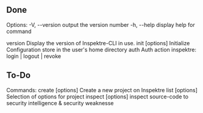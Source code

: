 Done
---
Options:
  -V, --version          output the version number
  -h, --help             display help for command


  version                Display the version of Inspektre-CLI in use.
  init [options]         Initialize Configuration store in the user's home directory
  auth                   Auth action inspektre: login | logout | revoke



  To-Do
  ---
Commands:
  create [options]       Create a new project on Inspektre
  list [options]         Selection of options for project
  inspect [options]      inspect source-code to security intelligence & security weaknesse